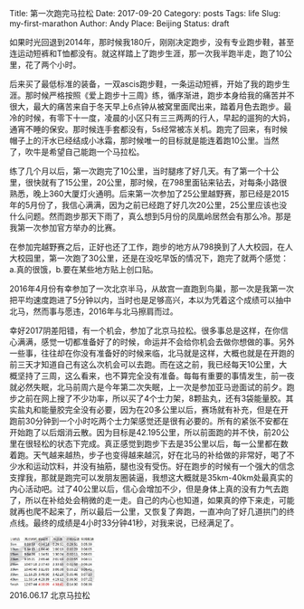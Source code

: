 Title: 第一次跑完马拉松
Date: 2017-09-20
Category: posts
Tags: life
Slug: my-first-marathon
Author: Andy
Place: Beijing
Status: draft

如果时光回退到2014年，那时候我180斤，刚刚决定跑步，没有专业跑步鞋，甚至连运动短裤和T恤都没有。就这样踏上了跑步生涯，那一次我半跑半走，跑了10公里，花了两个小时。

后来买了最低标准的装备，一双ascis跑步鞋，一条运动短裤，开始了我的跑步生涯。那时候严格按照《爱上跑步十三周》练，循序渐进，跑步本身给我的痛苦并不很大，最大的痛苦来自于冬天早上6点钟从被窝里面爬出来，踏着月色去跑步。最冷的时候，有零下十一度，凌晨的小区只有三三两两的行人，早起的遛狗的大妈，通宵不睡的保安。那时候连手套都没有，5s经常被冻关机。跑完了回来，有时候帽子上的汗水已经结成小冰霜，那时候唯一的目标就是能连着跑10公里。当然了，吹牛是希望自己能跑一个马拉松。

练了几个月以后，第一次跑完了10公里，当时腿疼了好几天。有了第一个十公里，很快就有了15公里，20公里，那时候，在798里面钻来钻去，对每条小路很熟悉，晚上360大厦灯火通明。后来第一次参加了25公里越野赛，那已经是2015年的5月份了，我信心满满，因为之前已经跑了好几次20公里，25公里应该也没什么问题。然而跑步那天下雨了，真么想到5月份的凤凰岭居然会有那么冷。那是我第一次参加官方举办的比赛。

在参加完越野赛之后，正好也还了工作，跑步的地方从798换到了人大校园，在人大校园里，第一次跑了30公里，还是在没吃早饭的情况下，跑完了就两个感觉：a.真的很饿，b.要在某些地方贴上创口贴。

2016年4月份有幸参加了一次北京半马，从故宫一直跑到鸟巢，那一次是我第一次把平均速度跑进了5分钟以内，当时也是足够高兴，本以为凭着这个成绩可以抽中北马，然而事与愿违，2016年与北马擦肩而过。

幸好2017阴差阳错，有一个机会，参加了北京马拉松。很多事总是这样，在你信心满满，感觉一切都准备好了的时候，命运并不会给你机会去做你想做的事。另外一些事，往往却在你没有准备好的时候来临，北马就是这样，大概也就是在开跑的前三天才知道自己有这么次机会可以去跑。而在这之前，我已经每天10公里，大概坚持了三周，这么看来，也不算完全没有准备。每每有重要的事情发生，前一夜就必然失眠，北马前周六是今年第二次失眠，上一次是参加亚马逊面试的前夕。跑步之前在网上搜了不少功率，所以买了4个士力架，8颗盐丸，还有3袋能量胶。其实盐丸和能量胶完全没有必要，因为在20多公里以后，赛场就有补充，但是在开跑前30分钟到一个小时吃两个士力架感觉还是很有必要的。所有的紧张不安都在开始跑了以后烟消云散。因为目标是42.195公里，所以前面跑的并不快，前20公里在很轻松的状态下完成。真正感觉到跑步下去是35公里以后，每一公里都在数着跑。天气越来越热，步子也变得越来越沉，好在北马的补给做的非常好，喝了不少水和运动饮料，并没有抽筋，腿也没有受伤。好在跑步的时候有一个强大的信念支撑我，那就是跑完可以发朋友圈装逼，我想这大概就是35km-40km处最真实的内心活动吧。过了40公里以后，信心会增加不少，但是身体上真的没有力气去跑了，所以在补给处会稍微的走一走。自己的内心也知道，如果真的停下来走，可能就再也爬不起来了，所以最后一公里，又恢复了奔跑，一直冲向了好几道拱门的终点线。最终的成绩是4小时33分钟41秒，对我来说，已经满足了。

 <div class="figure"> 
        <img src="/static/images/first_marathon_transcript.jpg" alt="babies"  width="30%" class="carousel-inner  img-rounded img-responsive center-block"/>
        <div class="caption">2016.06.17 北京马拉松</div>
</div>
